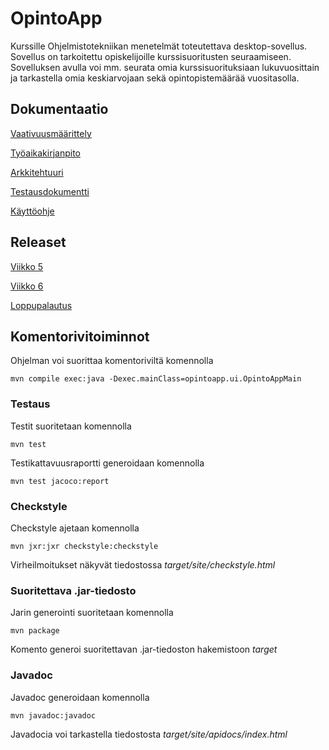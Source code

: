 # OpintoApp
Kurssille Ohjelmistotekniikan menetelmät toteutettava desktop-sovellus. Sovellus on tarkoitettu opiskelijoille kurssisuoritusten seuraamiseen. Sovelluksen avulla voi mm. seurata omia kurssisuorituksiaan lukuvuosittain ja tarkastella omia keskiarvojaan sekä opintopistemäärää vuositasolla.

## Dokumentaatio
[Vaativuusmäärittely](https://github.com/anL1/otm-harjoitustyo/blob/master/dokumentaatio/vaativuusmaarittely.md)<br/>

[Työaikakirjanpito](https://github.com/anL1/otm-harjoitustyo/blob/master/dokumentaatio/tyoaikakirjanpito.md)<br/>

[Arkkitehtuuri](https://github.com/anL1/otm-harjoitustyo/blob/master/dokumentaatio/arkkitehtuuri.md)

[Testausdokumentti](https://github.com/anL1/otm-harjoitustyo/blob/master/dokumentaatio/testausdokumentti.md)

[Käyttöohje](https://github.com/anL1/otm-harjoitustyo/blob/master/dokumentaatio/Kayttoohje.md)

## Releaset
[Viikko 5](https://github.com/anL1/otm-harjoitustyo/releases)

[Viikko 6](https://github.com/anL1/otm-harjoitustyo/releases/tag/v2.0_viikko6)

[Loppupalautus](https://github.com/anL1/otm-harjoitustyo/releases/tag/v.3.0)

## Komentorivitoiminnot
Ohjelman voi suorittaa komentoriviltä komennolla</br>

`mvn compile exec:java -Dexec.mainClass=opintoapp.ui.OpintoAppMain`</br>

### Testaus
Testit suoritetaan komennolla 

`mvn test`</br>

Testikattavuusraportti generoidaan komennolla 

`mvn test jacoco:report`</br>

### Checkstyle
Checkstyle ajetaan komennolla 

`mvn jxr:jxr checkstyle:checkstyle`</br>

Virheilmoitukset näkyvät tiedostossa _target/site/checkstyle.html_

### Suoritettava .jar-tiedosto
Jarin generointi suoritetaan komennolla

`mvn package`

Komento generoi suoritettavan .jar-tiedoston hakemistoon _target_

### Javadoc
Javadoc generoidaan komennolla

`mvn javadoc:javadoc`

Javadocia voi tarkastella tiedostosta _target/site/apidocs/index.html_
